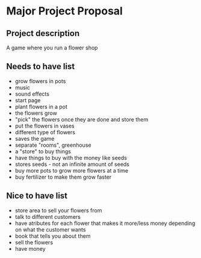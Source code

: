 # Major Project Proposal


## Project description
A game where you run a flower shop


## Needs to have list

- grow flowers in pots
- music
- sound effects
- start page
- plant flowers in a pot
- the flowers grow
- "pick" the flowers once they are done and store them
- put the flowers in vases
- different type of flowers
- saves the game
- separate "rooms", greenhouse
- a "store" to buy things
- have things to buy with the money like seeds  
- stores seeds - not an infinite amount of seeds
- buy more pots to grow more flowers at a time
- buy fertilizer to make them grow faster


## Nice to have list

- store area to sell your flowers from
- talk to different customers
- have atributes for each flower that makes it more/less money depending on what the customer wants
- book that tells you about them
- sell the flowers
- have money